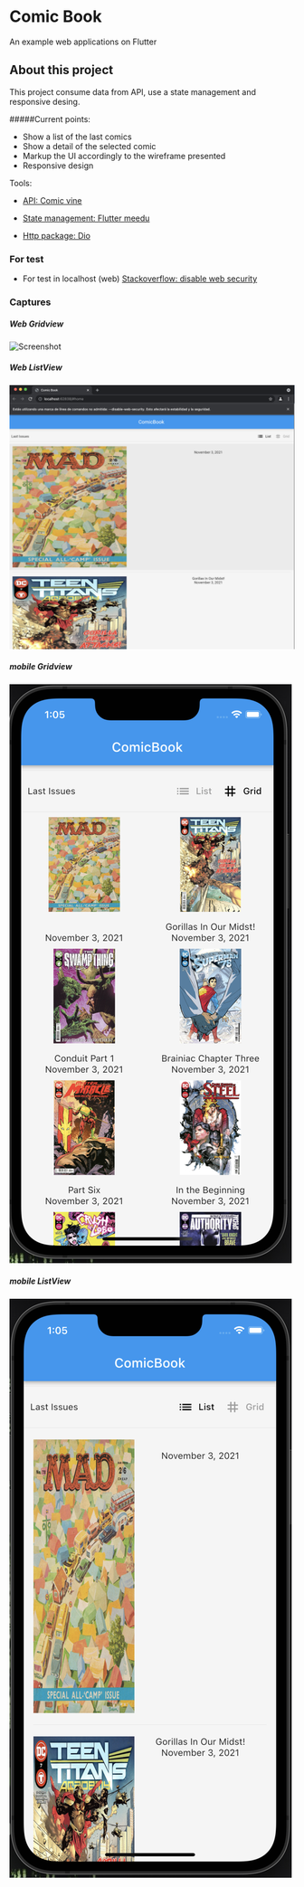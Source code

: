 # Comic Book

An example web applications on Flutter

## About this project

This project consume data from API, use a state management and responsive desing.

#####Current points:

- Show a list of the last comics
- Show a detail of the selected comic
- Markup the UI accordingly to the wireframe presented
- Responsive design

Tools:

- [API: Comic vine](https://comicvine.gamespot.com/api/documentation)

- [State management: Flutter meedu](https://flutter.meedu.app/docs/5.x.x/intro)

- [Http package: Dio](https://pub.dev/packages/dio)

### For test

- For test in localhost (web) [Stackoverflow: disable web security](https://stackoverflow.com/questions/65630743/how-to-solve-flutter-web-api-cors-error-only-with-dart-code/66879350#66879350)

### Captures

##### Web Gridview

![Screenshot](https://github.com/klauscj1/comic_book/blob/main/assets/captures/gridview_web.png)

##### Web ListView

![Screenshot](https://github.com/klauscj1/comic_book/blob/main/assets/captures/listview_web.png)

##### mobile Gridview

![Screenshot](https://github.com/klauscj1/comic_book/blob/main/assets/captures/gridview_mobile.png)

##### mobile ListView

![Screenshot](https://github.com/klauscj1/comic_book/blob/main/assets/captures/listview_mobile.png)
